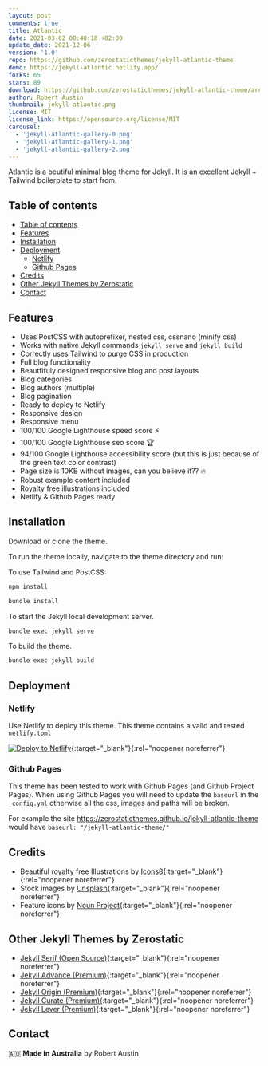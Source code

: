 ```yaml
---
layout: post
comments: true
title: Atlantic
date: 2021-03-02 00:40:18 +02:00
update_date: 2021-12-06
version: '1.0'
repo: https://github.com/zerostaticthemes/jekyll-atlantic-theme
demo: https://jekyll-atlantic.netlify.app/
forks: 65
stars: 89
download: https://github.com/zerostaticthemes/jekyll-atlantic-theme/archive/refs/tags/v1.0.0.zip
author: Robert Austin
thumbnail: jekyll-atlantic.png
license: MIT
license_link: https://opensource.org/license/MIT
carousel:
  - 'jekyll-atlantic-gallery-0.png'
  - 'jekyll-atlantic-gallery-1.png'
  - 'jekyll-atlantic-gallery-2.png'
---
```


Atlantic is a beutiful minimal blog theme for Jekyll. It is an excellent Jekyll + Tailwind boilerplate to start from.

## Table of contents

- [Table of contents](#table-of-contents)
- [Features](#features)
- [Installation](#installation)
- [Deployment](#deployment)
  - [Netlify](#netlify)
  - [Github Pages](#github-pages)
- [Credits](#credits)
- [Other Jekyll Themes by Zerostatic](#other-jekyll-themes-by-zerostatic)
- [Contact](#contact)

## Features

- Uses PostCSS with autoprefixer, nested css, cssnano (minify css) 
- Works with native Jekyll commands `jekyll serve` and `jekyll build`
- Correctly uses Tailwind to purge CSS in production
- Full blog functionality
- Beautfifuly designed responsive blog and post layouts
- Blog categories
- Blog authors (multiple)
- Blog pagination
- Ready to deploy to Netlify
- Responsive design
- Responsive menu
- 100/100 Google Lighthouse speed score ⚡
- 100/100 Google Lighthouse seo score 🏆
- 94/100 Google Lighthouse accessibility score (but this is just because of the green text color contrast)
- Page size is 10KB without images, can you believe it?? 🔥
- Robust example content included
- Royalty free illustrations included
- Netlify & Github Pages ready

## Installation

Download or clone the theme.

To run the theme locally, navigate to the theme directory and run:

To use Tailwind and PostCSS:

```bash
npm install
```

```bash
bundle install
```

To start the Jekyll local development server.

```bash
bundle exec jekyll serve
```

To build the theme.

```bash
bundle exec jekyll build
```

## Deployment

### Netlify

Use Netlify to deploy this theme. This theme contains a valid and tested `netlify.toml`

[![Deploy to Netlify](https://www.netlify.com/img/deploy/button.svg)](https://app.netlify.com/start/deploy?repository=https://github.com/zerostaticthemes/jekyll-atlantic-theme){:target="_blank"}{:rel="noopener noreferrer"}

### Github Pages

This theme has been tested to work with Github Pages (and Github Project Pages). When using Github Pages you will need to update the `baseurl` in the `_config.yml` otherwise all the css, images and paths will be broken.

For example the site https://zerostaticthemes.github.io/jekyll-atlantic-theme would have `baseurl: "/jekyll-atlantic-theme/"`

## Credits

- Beautiful royalty free Illustrations by [Icons8](https://icons8.com/illustrations/style--pixeltrue){:target="_blank"}{:rel="noopener noreferrer"}
- Stock images by [Unsplash](https://unsplash.com/){:target="_blank"}{:rel="noopener noreferrer"}
- Feature icons by [Noun Project](https://thenounproject.com/){:target="_blank"}{:rel="noopener noreferrer"}

## Other Jekyll Themes by Zerostatic

- [Jekyll Serif (Open Source)](https://www.zerostatic.io/theme/jekyll-serif/){:target="_blank"}{:rel="noopener noreferrer"}
- [Jekyll Advance (Premium)](https://www.zerostatic.io/theme/jekyll-advance/){:target="_blank"}{:rel="noopener noreferrer"}
- [Jekyll Origin (Premium)](https://www.zerostatic.io/theme/jekyll-origin/){:target="_blank"}{:rel="noopener noreferrer"}
- [Jekyll Curate (Premium)](https://www.zerostatic.io/theme/jekyll-curate/){:target="_blank"}{:rel="noopener noreferrer"}
- [Jekyll Lever (Premium)](https://www.zerostatic.io/theme/jekyll-lever/){:target="_blank"}{:rel="noopener noreferrer"}

## Contact

🇦🇺 **Made in Australia** by Robert Austin
